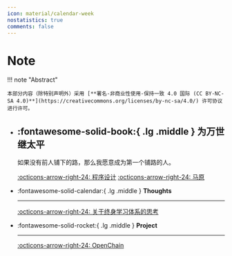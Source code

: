 ```yaml
---
icon: material/calendar-week
nostatistics: true
comments: false
---
```


# Note

!!! note "Abstract"

    本部分内容（除特别声明外）采用 [**署名-非商业性使用-保持一致 4.0 国际 (CC BY-NC-SA 4.0)**](https://creativecommons.org/licenses/by-nc-sa/4.0/) 许可协议进行许可。

<div class="grid cards" markdown>

-   :fontawesome-solid-book:{ .lg .middle } __为万世继太平__
    ---

    如果没有前人铺下的路，那么我愿意成为第一个铺路的人。 
    
    
    [:octicons-arrow-right-24: 程序设计](考试/程序设计.md)
    [:octicons-arrow-right-24: 马原](考试/马原.md)

-   :fontawesome-solid-calendar:{ .lg .middle } __Thoughts__

    ---
    
    
    [:octicons-arrow-right-24: 关于终身学习体系的思考](思考/关于终身学习体系的思考.md)

-   :fontawesome-solid-rocket:{ .lg .middle } __Project__

    ---
    
    
    [:octicons-arrow-right-24: OpenChain](Project/OpenChain.md)

</div>
